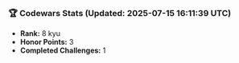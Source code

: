 ### 🏆 Codewars Stats (Updated: 2025-07-15 16:11:39 UTC)

- **Rank:** 8 kyu
- **Honor Points:** 3
- **Completed Challenges:** 1
